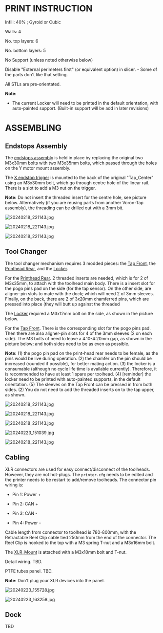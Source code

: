 # PRINT INSTRUCTION

Infill: 40% ; Gyroid or Cubic

Walls: 4

No. top layers: 6

No. bottom layers: 5

No Support (unless noted otherwise below)

Disable "External perimeters first" (or equivalent option) in slicer. - Some of the parts don't like that setting.

All STLs are pre-orientated.

**Note:**

- The current Locker will need to be printed in the default orientation, with auto-painted support. (Built-in support will be add in later revisions)

# ASSEMBLING

## Endstops Assembly

The <u>endstops assembly</u> is held in place by replacing the original two M3x30mm bolts with two M3x35mm bolts, which passed through the holes on the Y motor mount assembly. 

The <u>X endstop trigger</u> is mounted to the back of the original "Tap_Center" using an M3x30mm bolt, which go through centre hole of the linear rail. There is a slot to add a M3 nut on the trigger.

**Note:** Do not insert the threaded insert for the centre hole, see picture below. Alternatively (if you are reusing parts from another Voron-Tap assembly), the threading can be drilled out with a 3mm bit.

![20240218_221143.jpg](/images/20240218_221143.jpg)

![20240218_221143.jpg](/images/20240218_222328.jpg)

![20240218_221143.jpg](/images/20240218_223816.jpg)

## Tool Changer

The tool changer mechanism requires 3 modded pieces: the <u>Tap Front</u>, the <u>Printhead Rear</u>, and the <u>Locker</u>.

For the <u>Printhead Rear</u>. 2 threaded inserts are needed, which is for 2 of M3x35mm, to attach with the toolhead main body. There is a insert slot for the pogo pins pad on the side (for the tap sensor). On the other side, are aligner-pin slots to mate with the dock; which will need 2 of 3mm sleeves. Finally, on the back, there are 2 of 3x20mm chamferred pins, which are pressed into place (they will butt up against the threaded 

The <u>Locker</u> required a M3x12mm bolt on the side, as shown in the picture below.

For the <u>Tap Front</u>. There is the corresponding slot for the pogo pins pad. Then there are also aligner-pin slots for 4 of the 3mm sleeves (2 on each side). The M3 bolts of need to leave a 4.10-4.20mm gap, as shown in the picture below; and both sides need to be as even as possible.

**Note:** 
(1) the pogo pin pad on the print-head rear needs to be female, as the pins would be live during operation. 
(2) the chamfer on the pin should be increased (rounded if possible), for better mating action. 
(3) the locker is a consumable (although no cycle life time is available currently). Therefore, it is recommended to have at least 1 spare per toolhead.
(4) [reminder] the locker need to be printed with auto-painted supports, in the default orientation.
(5) The sleeves on the Tap Front can be pressed in from both sides. (2) You do not need to add the threaded inserts on to the tap upper, as shown.

![20240218_221143.jpg](/images/20240218_231424.jpg)

![20240218_221143.jpg](/images/20240218_231502.jpg)

![20240218_221143.jpg](/images/20240218_231551.jpg)

![20240223_151039.jpg](/images/20240223_151039.jpg)

![20240218_221143.jpg](/images/20240219_185221.jpg)

## Cabling

XLR connectors are used for easy connect/disconnect of the toolheads. However, they are not hot-plugs. The `printer.cfg` needs to be edited and the printer needs to be restart to add/remove toolheads. The connector pin wiring is:

- Pin 1: Power +

- Pin 2: CAN +

- Pin 3: CAN -

- Pin 4: Power -

Cable length from connector to toolhead is 780-800mm, with the Retractable Reel Clip cable tied  250mm from the end of the connector. The Reel Clip is hooked to the top with a M3 spring T-nut and a M3x16mm bolt.

The <u>XLR_Mount</u> is attached with a M3x10mm bolt and T-nut. 

Detail wiring. TBD.

PTFE tubes panel. TBD.

**Note:** Don't plug your XLR devices into the panel.

![20240223_155728.jpg](/images/20240223_155728.jpg)

![20240223_163258.jpg](/images/20240223_163258.jpg)

## Dock

TBD
